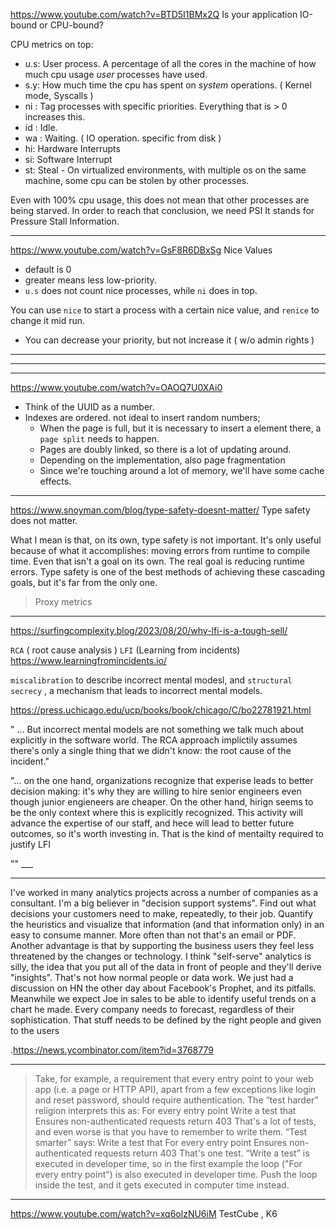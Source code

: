 <https://www.youtube.com/watch?v=BTD5I1BMx2Q>
Is your application IO-bound or CPU-bound?

CPU metrics on top:

- u.s: User process. A percentage of all the cores in the machine of how much
  cpu usage *user* processes have used.
- s.y: How much time the cpu has spent on *system* operations. ( Kernel mode,
  Syscalls )
- ni : Tag processes with specific priorities. Everything that is > 0 increases
  this.
- id : Idle.
- wa : Waiting. ( IO operation. specific from disk )
- hi: Hardware Interrupts
- si: Software Interrupt
- st: Steal - On virtualized environments, with multiple os on the same
  machine, some cpu can be stolen by other processes.

Even with 100% cpu usage, this does not mean that other processes are being
starved. In order to reach that conclusion, we need PSI It stands for Pressure
Stall Information.

___

<https://www.youtube.com/watch?v=GsF8R6DBxSg>
Nice Values

- default is 0
- greater means less low-priority.
- `u.s` does not count nice processes, while `ni` does in top.

You can use `nice` to start a process with a certain nice value, and `renice`
to change it mid run.

- You can decrease your priority, but not increase it ( w/o admin rights )

___

___

___

<https://www.youtube.com/watch?v=OAOQ7U0XAi0>

- Think of the UUID as a number.
- Indexes are ordered. not ideal to insert random numbers;
  - When the page is full, but it is necessary to insert a element there, a `page split` needs to happen.
  - Pages are doubly linked, so there is a lot of updating around.
  - Depending on the implementation, also page fragmentation
  - Since we're touching around a lot of memory, we'll have some cache effects.

___

<https://www.snoyman.com/blog/type-safety-doesnt-matter/>
Type safety does not matter.

What I mean is that, on its own, type safety is not important. It's only useful
because of what it accomplishes: moving errors from runtime to compile time.
Even that isn't a goal on its own. The real goal is reducing runtime errors.
Type safety is one of the best methods of achieving these cascading goals, but
it's far from the only one.

> Proxy metrics

___

<https://surfingcomplexity.blog/2023/08/20/why-lfi-is-a-tough-sell/>

`RCA` ( root cause analysis )
`LFI` (Learning from incidents) <https://www.learningfromincidents.io/>

`miscalibration` to describe incorrect mental modesl,
and `structural secrecy` , a mechanism that leads to incorrect mental models.

<https://press.uchicago.edu/ucp/books/book/chicago/C/bo22781921.html>

" ... But incorrect mental models  are not something we talk much about
explicitly in the software world. The RCA approach implictily assumes there's
only a single thing that we didn't know: the root cause of the incident."

"... on the one hand, organizations recognize that experise leads to better
decision making: it's why they are willing to hire senior engineers even though
junior engieneers are cheaper.  On the other hand, hirign seems to be the only
context where this is explicitly recognized. This activity will advance the
expertise of our staff, and hece will lead to better future outcomes, so it's
worth investing in. That is the kind of mentailty required to justify LFI

"" \_\_\_

___

I've worked in many analytics projects across a number of companies as a consultant. I'm a big believer in "decision support systems". Find out what decisions your customers need to make, repeatedly, to their job. Quantify the heuristics and visualize that information (and that information only) in an easy to consume manner. More often than not that's an email or PDF. Another advantage is that by supporting the business users they feel less threatened by the changes or technology.
I think "self-serve" analytics is silly, the idea that you put all of the data in front of people and they'll derive "insights". That's not how normal people or data work. We just had a discussion on HN the other day about Facebook's Prophet, and its pitfalls. Meanwhile we expect Joe in sales to be able to identify useful trends on a chart he made. Every company needs to forecast, regardless of their sophistication. That stuff needs to be defined by the right people and given to the users

.<https://news.ycombinator.com/item?id=3768779>

___

> Take, for example, a requirement that every entry point to your web app (i.e. a page or HTTP API), apart from a few exceptions like login and reset password, should require authentication.
> The “test harder” religion interprets this as:
> For every entry point
> Write a test that
> Ensures non-authenticated requests return 403
> That's a lot of tests, and even worse is that you have to remember to write them.
> “Test smarter” says:
> Write a test that
> For every entry point
> Ensures non-authenticated requests return 403
> That's one test. “Write a test” is executed in developer time, so in the first example the loop ("For every entry point") is also executed in developer time. Push the loop inside the test, and it gets executed in computer time instead.

___

<https://www.youtube.com/watch?v=xq6olzNU6iM>
TestCube , K6
